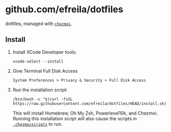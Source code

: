 # github.com/efreila/dotfiles

dotfiles, managed with [`chezmoi`](https://github.com/twpayne/chezmoi).

## Install

1. Install XCode Developer tools:

   ```shell
   xcode-select --install
   ```

2. Give Terminal Full Disk Access

   ```shell
   System Preferences > Privacy & Security > Full Disk Access
   ```

3. Run the installation script:

    ```shell
    /bin/bash -c "$(curl -fsSL https://raw.githubusercontent.com/efreila/dotfiles/HEAD/install.sh)"
    ```

    This will install Homebrew, Oh My Zsh, Powerlevel10k, and Chezmoi. Running this installation script will also cause the scripts in [`.chezmoiscripts`](https://github.com/efreila/dotfiles/tree/main/.chezmoiscripts) to run.
